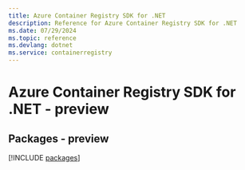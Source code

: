 ```yaml
---
title: Azure Container Registry SDK for .NET
description: Reference for Azure Container Registry SDK for .NET
ms.date: 07/29/2024
ms.topic: reference
ms.devlang: dotnet
ms.service: containerregistry
---
```

# Azure Container Registry SDK for .NET - preview
## Packages - preview
[!INCLUDE [packages](container-registry-index.md)]